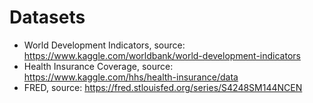 # Datasets

* World Development Indicators, source: https://www.kaggle.com/worldbank/world-development-indicators
* Health Insurance Coverage, source: https://www.kaggle.com/hhs/health-insurance/data
* FRED, source: https://fred.stlouisfed.org/series/S4248SM144NCEN
